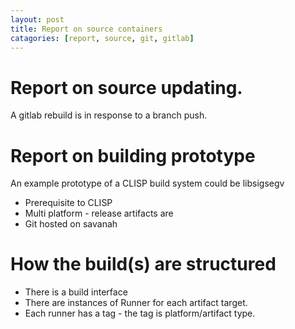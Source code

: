 ```yaml
---
layout: post
title: Report on source containers
catagories: [report, source, git, gitlab]
---
```


# Report on source updating.

A gitlab rebuild is in response to a branch push.

# Report on building prototype

An example prototype of a CLISP build system could be libsigsegv

* Prerequisite to CLISP
* Multi platform - release artifacts are
* Git hosted on savanah


# How the build(s) are structured

* There is a build interface
* There are instances of Runner for each artifact target.
* Each runner has a tag - the tag is platform/artifact type.

